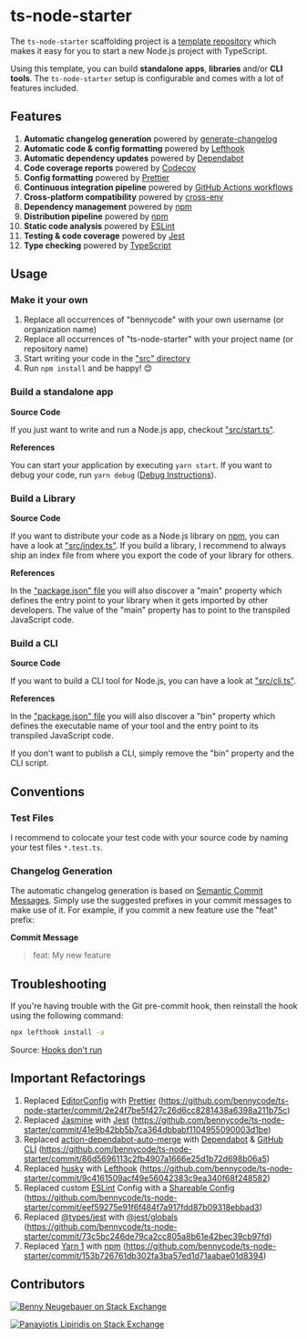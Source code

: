 # ts-node-starter

The `ts-node-starter` scaffolding project is a [template repository](https://docs.github.com/en/repositories/creating-and-managing-repositories/creating-a-template-repository) which makes it easy for you to start a new Node.js project with TypeScript.

Using this template, you can build **standalone apps**, **libraries** and/or **CLI tools**. The `ts-node-starter` setup is configurable and comes with a lot of features included.

## Features

1. **Automatic changelog generation** powered by [generate-changelog](https://github.com/lob/generate-changelog)
1. **Automatic code & config formatting** powered by [Lefthook](https://github.com/evilmartians/lefthook)
1. **Automatic dependency updates** powered by [Dependabot](https://docs.github.com/en/code-security/dependabot/dependabot-version-updates/about-dependabot-version-updates)
1. **Code coverage reports** powered by [Codecov](https://about.codecov.io/)
1. **Config formatting** powered by [Prettier](https://prettier.io/)
1. **Continuous integration pipeline** powered by [GitHub Actions workflows](https://docs.github.com/en/actions/using-workflows)
1. **Cross-platform compatibility** powered by [cross-env](https://github.com/kentcdodds/cross-env)
1. **Dependency management** powered by [npm](https://www.npmjs.com/)
1. **Distribution pipeline** powered by [npm](https://www.npmjs.com/)
1. **Static code analysis** powered by [ESLint](https://eslint.org/)
1. **Testing & code coverage** powered by [Jest](https://jestjs.io/)
1. **Type checking** powered by [TypeScript](https://www.typescriptlang.org/)

## Usage

### Make it your own

1. Replace all occurrences of "bennycode" with your own username (or organization name)
2. Replace all occurrences of "ts-node-starter" with your project name (or repository name)
3. Start writing your code in the ["src" directory](./src)
4. Run `npm install` and be happy! 😊

### Build a standalone app

**Source Code**

If you just want to write and run a Node.js app, checkout ["src/start.ts"](./src/start.ts).

**References**

You can start your application by executing `yarn start`. If you want to debug your code, run `yarn debug` ([Debug Instructions](https://dev.to/typescripttv/debug-your-node-js-app-with-chrome-devtools-4c98)).

### Build a Library

**Source Code**

If you want to distribute your code as a Node.js library on [npm](https://www.npmjs.com/), you can have a look at ["src/index.ts"](./src/index.ts). If you build a library, I recommend to always ship an index file from where you export the code of your library for others.

**References**

In the ["package.json" file](./package.json) you will also discover a "main" property which defines the entry point to your library when it gets imported by other developers. The value of the "main" property has to point to the transpiled JavaScript code.

### Build a CLI

**Source Code**

If you want to build a CLI tool for Node.js, you can have a look at ["src/cli.ts"](./src/cli.ts).

**References**

In the ["package.json" file](./package.json) you will also discover a "bin" property which defines the executable name of your tool and the entry point to its transpiled JavaScript code.

If you don't want to publish a CLI, simply remove the "bin" property and the CLI script.

## Conventions

### Test Files

I recommend to colocate your test code with your source code by naming your test files `*.test.ts`.

### Changelog Generation

The automatic changelog generation is based on [Semantic Commit Messages](https://sparkbox.com/foundry/semantic_commit_messages). Simply use the suggested prefixes in your commit messages to make use of it. For example, if you commit a new feature use the "feat" prefix:

**Commit Message**

> feat: My new feature

## Troubleshooting

If you're having trouble with the Git pre-commit hook, then reinstall the hook using the following command:

```bash
npx lefthook install -a
```

Source: [Hooks don't run](https://github.com/evilmartians/lefthook/wiki/Troubleshooting)

## Important Refactorings

1. Replaced [EditorConfig](https://editorconfig.org/) with [Prettier](https://prettier.io/) (https://github.com/bennycode/ts-node-starter/commit/2e24f7be5f427c26d6cc8281438a6398a211b75c)
1. Replaced [Jasmine](https://jasmine.github.io/) with [Jest](https://jestjs.io/) (https://github.com/bennycode/ts-node-starter/commit/41e9b42bb5b7ca364dbbabf1104955090003d1be)
1. Replaced [action-dependabot-auto-merge](https://github.com/ahmadnassri/action-dependabot-auto-merge) with [Dependabot](https://github.com/dependabot) & [GitHub CLI](https://cli.github.com/) (https://github.com/bennycode/ts-node-starter/commit/86d5696113c2fb4907a1666e25d1b72d698b06a5)
1. Replaced [husky](https://github.com/typicode/husky) with [Lefthook](https://github.com/evilmartians/lefthook) (https://github.com/bennycode/ts-node-starter/commit/9c4161509acf49e56042383c9ea340f68f248582)
1. Replaced custom [ESLint](https://eslint.org/) Config with a [Shareable Config](https://eslint.org/docs/latest/developer-guide/shareable-configs) (https://github.com/bennycode/ts-node-starter/commit/eef59275e91f6f484f7a917fdd87b09318ebbad3)
1. Replaced [@types/jest](https://www.npmjs.com/package/@types/jest) with [@jest/globals](https://jestjs.io/docs/getting-started#type-definitions) (https://github.com/bennycode/ts-node-starter/commit/73c5bc246de79ca2cc805a8b61e42bec39cb97fd)
1. Replaced [Yarn 1](https://classic.yarnpkg.com/) with [npm](https://www.npmjs.com/) (https://github.com/bennycode/ts-node-starter/commit/153b726761db302fa3ba57ed1d71aabae01d8394)

## Contributors

[![Benny Neugebauer on Stack Exchange][stack_exchange_bennycode_badge]][stack_exchange_bennycode_url]

[![Panayiotis Lipiridis on Stack Exchange][stack_exchange_lipis_badge]][stack_exchange_lipis_url]

[stack_exchange_bennycode_badge]: https://stackexchange.com/users/flair/203782.png?theme=default
[stack_exchange_bennycode_url]: https://stackexchange.com/users/203782/benny-neugebauer?tab=accounts
[stack_exchange_lipis_badge]: https://stackexchange.com/users/flair/5282.png?theme=default
[stack_exchange_lipis_url]: https://stackexchange.com/users/5282/lipis?tab=accounts
